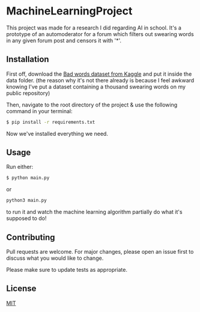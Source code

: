 # MachineLearningProject

This project was made for a research I did regarding AI in school. It's a prototype of an automoderator for a forum which filters out swearing words in any given forum post and censors it with '*'. 

## Installation

First off, download the [Bad words dataset from Kaggle](https://www.kaggle.com/datasets/nicapotato/bad-bad-words?resource=download) and put it inside the data folder. (the reason why it's not there already is because I feel awkward knowing I've put a dataset containing a thousand swearing words on my public repository)

Then, navigate to the root directory of the project & use the following command in your terminal:
```bash
$ pip install -r requirements.txt
```

Now we've installed everything we need.

## Usage
Run either:
```bash
$ python main.py
```
or
```bash
python3 main.py
```
to run it and watch the machine learning algorithm partially do what it's supposed to do!

## Contributing

Pull requests are welcome. For major changes, please open an issue first
to discuss what you would like to change.

Please make sure to update tests as appropriate.

## License

[MIT](https://choosealicense.com/licenses/mit/)